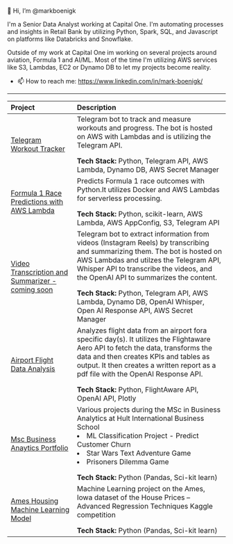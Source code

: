 👋 Hi, I’m @markboenigk

I'm a Senior Data Analyst working at Capital One. I'm automating processes and insights in Retail Bank by utilizing Python, Spark, SQL, and Javascript on platforms like Databricks and Snowflake. 

Outside of my work at Capital One im working on several projects around aviation, Formula 1 and AI/ML. Most of the time I'm utilizing AWS services like S3, Lambdas, EC2 or Dynamo DB to let my projects become reality. 

- 📫 How to reach me: https://www.linkedin.com/in/mark-boenigk/

***

| Project     | Description |
| :---        |    :----    |
|[Telegram Workout Tracker](https://github.com/markboenigk/Telegram-Workout-Tracker) |Telegram bot to track and measure workouts and progress. The bot is hosted on AWS with Lambdas and is utilizing the Telegram API. </p> <b> Tech Stack:</b> Python, Telegram API, AWS Lambda, Dynamo DB, AWS Secret Manager| 
|[Formula 1 Race Predictions with AWS Lambda](https://github.com/markboenigk/Formula-1-Race-Predictions)|Predicts Formula 1 race outcomes with Python.It utilizes Docker and AWS Lambdas for serverless processing. </p> <b> Tech Stack:</b> Python, scikit-learn, AWS Lambda, AWS AppConfig, S3, Telegram API|
|[Video Transcription and Summarizer - coming soon](https://github.com/markboenigk/Video-Summarizer)|Telegram bot to extract information from videos (Instagram Reels)  by transcribing and summarizing them. The bot is hosted on AWS Lambdas and utilzes the Telegram API, Whisper API to transcribe the videos, and the OpenAI API to summarizes the content. </p> <b> Tech Stack:</b> Python, Telegram API, AWS Lambda, Dynamo DB, OpenAI Whisper, Open AI Response API, AWS Secret Manager|
|[Airport Flight Data Analysis](https://github.com/markboenigk/Airport-Flight-Analysis/tree/main)|Analyzes flight data from an airport fora specific day(s). It utilizes the Flightaware Aero API to fetch the data, transforms the data and then creates KPIs and tables as output. It then creates a written report as a pdf file with the OpenAI Response API. </p> <b> Tech Stack:</b> Python, FlightAware API, OpenAI API, Plotly|
|[Msc Business Anaytics Portfolio](https://github.com/markboenigk/Msc_Business_Analytics_Portfolio)|Various projects during the MSc in Business Analytics at Hult International Business School <li> ML Classification Project - Predict Customer Churn <li> Star Wars Text Adventure Game <li> Prisoners Dilemma Game </p> <b> Tech Stack:</b> Python (Pandas, Sci-kit learn)|
|[Ames Housing Machine Learning Model](https://github.com/markboenigk/Ames_Housing_ML)|Machine Learning project on the Ames, Iowa dataset of the House Prices – Advanced Regression Techniques Kaggle competition </p> <b> Tech Stack:</b> Python (Pandas, Sci-kit learn) |




<!---
markboenigk/markboenigk is a ✨ special ✨ repository because its `README.md` (this file) appears on your GitHub profile.
You can click the Preview link to take a look at your changes.
--->
